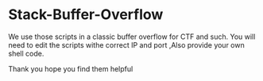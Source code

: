 # Stack-Buffer-Overflow
We use those scripts in a classic buffer overflow for CTF and such.
You will need to edit the scripts withe correct IP and port
,Also provide your own shell code.

Thank you hope you find them helpful 
